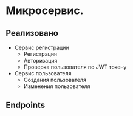 # Микросервис.

## Реализовано

- Сервис регистрации
  * Регистрация
  * Авторизация
  * Проверка пользователя по JWT токену
- Сервис пользователя
  * Создания пользователя
  * Изменения пользователя

## Endpoints

